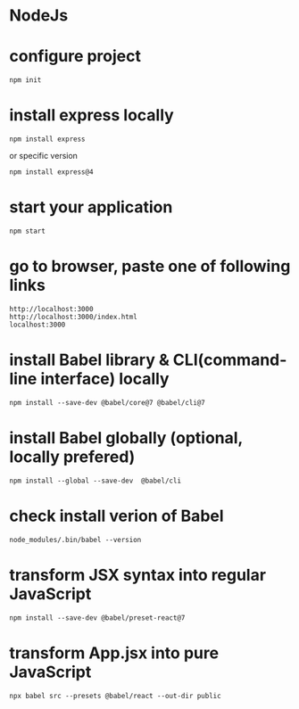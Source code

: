 # NodeJs

# configure project

`npm init`

# install express locally 

`npm install express`

or specific version 

`npm install express@4`

# start your application

`npm start`

# go to browser, paste one of following links

```
http://localhost:3000
http://localhost:3000/index.html
localhost:3000
```

# install Babel library & CLI(command-line interface) locally 

`npm install --save-dev @babel/core@7 @babel/cli@7`

# install Babel globally (optional, locally prefered)

`npm install --global --save-dev  @babel/cli`

# check install verion of Babel

`node_modules/.bin/babel --version`

# transform JSX syntax into regular JavaScript

`npm install --save-dev @babel/preset-react@7`

# transform App.jsx into pure JavaScript

`npx babel src --presets @babel/react --out-dir public`